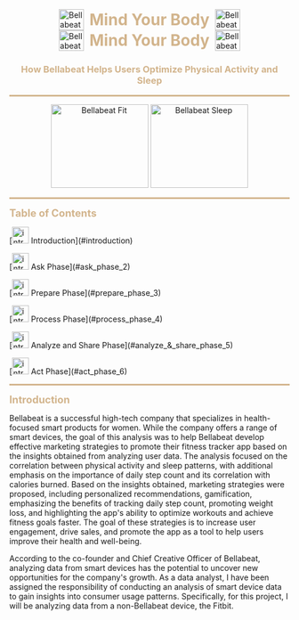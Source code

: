 <div style="display: flex; justify-content: center; align-items: center; flex-wrap: nowrap;">
    <img src="https://bellabeat.com/wp-content/uploads/2022/10/Leaf-Urban-Rose-Gold-Bellabeat-2.jpg" alt="Bellabeat Sleep" width="45" height="37.5" style="margin-right: 10px;">
    <h1 style="color: #d2b48c; font-size: 28px; font-weight: bold; margin: 0; text-align: center;">Mind Your Body</h1>
    <img src="https://bellabeat.com/wp-content/uploads/2022/10/Leaf-Urban-Rose-Gold-Bellabeat-2.jpg" alt="Bellabeat Sleep" width="45" height="37.5" style="margin-left: 10px;">
</div>



<div style="display: flex; justify-content: center; align-items: center;"><img src="https://bellabeat.com/wp-content/uploads/2022/10/Leaf-Urban-Rose-Gold-Bellabeat-2.jpg" alt="Bellabeat Sleep" width="45" height="37.5" style="margin-right: 10px;"><h1 style="color: #d2b48c; font-size: 28px; font-weight: bold; margin: 0;">Mind Your Body</h1><img src="https://bellabeat.com/wp-content/uploads/2022/10/Leaf-Urban-Rose-Gold-Bellabeat-2.jpg" alt="Bellabeat Sleep" width="45" height="37.5" style="margin-left: 10px;"></div>

<div style="text-align: center;"><h3 style="color: #d2b48c;">How Bellabeat Helps Users Optimize Physical Activity and Sleep</h3></div>

<hr style="border: none; height: 3px; background-color: #d2b48c;">

<div style="text-align: center;"><img src="https://i.giphy.com/media/26BRq9PYFLeJl3WLu/giphy.webp" alt="Bellabeat Fit" width="175" height="150"> <img src="https://news.mit.edu/sites/default/files/styles/news_article__image_gallery/public/images/202009/MIT-Sleep-Positions-01-ani_0.gif?itok=OyNbfmyA" alt="Bellabeat Sleep" width="175" height="150"></div>

<hr style="border: none; height: 3px; background-color: #d2b48c;">

<div style="font-size: 1.3em; color: tan; text-align: left; font-weight: bold;">Table of Contents</div>

<p>[<img src="https://cdn-icons-png.flaticon.com/512/1436/1436664.png" alt="intro" width="30" height="30"> Introduction](#introduction) </p>
</p>[<img src="https://pics.freeicons.io/uploads/icons/png/12583862051553771554-512.png" alt="intro" width="30" height="30"> Ask Phase](#ask_phase_2)
</p>[<img src="https://cdn-icons-png.flaticon.com/512/2644/2644445.png" alt="intro" width="30" height="30"> Prepare Phase](#prepare_phase_3)
</p>[<img src="https://pics.freeicons.io/uploads/icons/png/173373361558096440-512.png" alt="intro" width="30" height="30"> Process Phase](#process_phase_4)
</p>[<img src="https://cdn-icons-png.flaticon.com/512/6471/6471650.png" alt="intro" width="30" height="30">  Analyze and Share Phase](#analyze_&_share_phase_5)
</p>[<img src="https://cdn-icons-png.flaticon.com/512/9196/9196093.png" alt="intro" width="30" height="30"> Act Phase](#act_phase_6)

<hr style="border: none; height: 3px; background-color: #d2b48c;">

<div style="font-size: 1.3em; color: tan; text-align: left; font-weight: bold;"> Introduction<a name="introduction"></a>
</div>
<p>
Bellabeat is a successful high-tech company that specializes in health-focused smart products for women. While the company offers a range of smart devices, the goal of this analysis was to help Bellabeat develop effective marketing strategies to promote their fitness tracker app based on the insights obtained from analyzing user data. The analysis focused on the correlation between physical activity and sleep patterns, with additional emphasis on the importance of daily step count and its correlation with calories burned. Based on the insights obtained, marketing strategies were proposed, including personalized recommendations, gamification, emphasizing the benefits of tracking daily step count, promoting weight loss, and highlighting the app's ability to optimize workouts and achieve fitness goals faster. The goal of these strategies is to increase user engagement, drive sales, and promote the app as a tool to help users improve their health and well-being.
</p>
According to the co-founder and Chief Creative Officer of Bellabeat, analyzing data from smart devices has the potential to uncover new opportunities for the company's growth. As a data analyst, I have been assigned the responsibility of conducting an analysis of smart device data to gain insights into consumer usage patterns. Specifically, for this project, I will be analyzing data from a non-Bellabeat device, the Fitbit.



